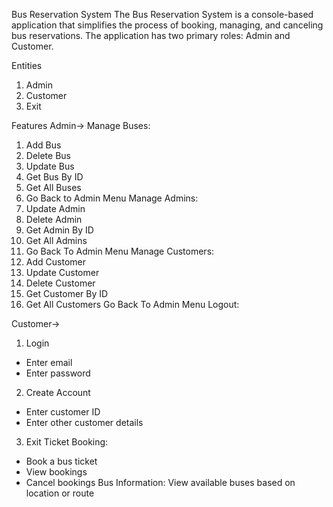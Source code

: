 Bus Reservation System
The Bus Reservation System is a console-based application that simplifies the process of booking, managing, and canceling bus reservations. The application has two primary roles: Admin and Customer.

Entities
1. Admin
2. Customer
3. Exit

Features
Admin->
Manage Buses:
1. Add Bus
2. Delete Bus
3. Update Bus
4. Get Bus By ID
5. Get All Buses
6. Go Back to Admin Menu
Manage Admins:
1. Update Admin
2. Delete Admin
3. Get Admin By ID
4. Get All Admins
5. Go Back To Admin Menu
Manage Customers:
1. Add Customer
2. Update Customer
3. Delete Customer
4. Get Customer By ID
5. Get All Customers
   Go Back To Admin Menu
Logout:

Customer->
1. Login
* Enter email
* Enter password
2. Create Account
* Enter customer ID
* Enter other customer details
3. Exit
Ticket Booking:
* Book a bus ticket
* View bookings
* Cancel bookings
Bus Information:
View available buses based on location or route
